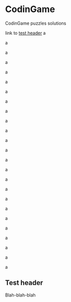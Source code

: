 # CodinGame
CodinGame puzzles solutions

link to [test header](##Test-header)
a

a

a

a

a

a

a

a

a

a

a

a

a

a

a

a

a

a

a

a

a

a

a

a

a

## Test header
Blah-blah-blah
